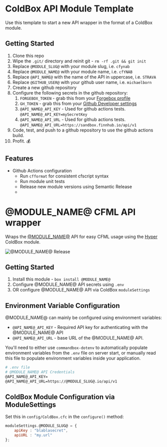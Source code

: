# ColdBox API Module Template

Use this template to start a new API wrapper in the format of a ColdBox module.

## Getting Started

1. Clone this repo
2. Wipe the `.git/` directory and reinit git - `rm -rf .git && git init`
3. Replace `@MODULE_SLUG@` with your module slug, i.e. `cfynab`
4. Replace `@MODULE_NAME@` with your module name, i.e. `cfYNAB`
5. Replace `@API_NAME@` with the name of the API in uppercase, i.e. `STRAVA`
6. Replace `@GITHUB_USER@` with your github user name, i.e. `michaelborn`
7. Create a new github repository
8. Configure the following secrets in the github repository:
   1. `FORGEBOX_TOKEN` - grab this from your [Forgebox profile](https://www.forgebox.io/profile#apitoken)
   2. `GH_TOKEN` - grab this from your [Github Developer settings](https://github.com/settings/tokens)
   3. `@API_NAME@_API_KEY` - Used for github actions tests. `@API_NAME@_API_KEY=mySecretKey`
   4. `@API_NAME@_API_URL` - Used for github actions tests. `@API_NAME@_API_URL=https://sandbox.finnhub.io/api/v1`
9. Code, test, and push to a github repository to use the github actions build.
10. Profit. 💰

## Features

* Github Actions configuration
  * Run `cfformat` for consistent cfscript syntax
  * Run module unit tests
  * Release new module versions using Semantic Release
  * 

# @MODULE_NAME@ CFML API wrapper

Wraps the [@MODULE_NAME@](https://@MODULE_SLUG@.io) API for easy CFML usage using the [Hyper](https://github.com/elpete/hyper) ColdBox module.

![@MODULE_NAME@ Release](https://github.com/@GITHUB_USER@/@MODULE_SLUG@/actions/workflows/release.yml/badge.svg?branch=main)

## Getting Started

1. Install this module - `box install @MODULE_NAME@`
2. Configure @MODULE_NAME@ API secrets using `.env`
3. OR configure @MODULE_NAME@ API via ColdBox `moduleSettings`

## Environment Variable Configuration

@MODULE_NAME@ can mainly be configured using environment variables:

* `@API_NAME@_API_KEY` - Required API key for authenticating with the @MODULE_NAME@ API
* `@API_NAME@_API_URL` - base URL of the @MODULE_NAME@ API.

You'll need to either use `commandbox-dotenv` to automatically populate environment variables from the `.env` file on server start, or manually read this file to populate environment variables inside your application.

```bash
# .env file
# @MODULE_NAME@ API Credentials
@API_NAME@_API_KEY=
@API_NAME@_API_URL=https://@MODULE_SLUG@.io/api/v1
```

## ColdBox Module Configuration via ModuleSettings

Set this in `config/ColdBox.cfc` in the `configure()` method:

```js
moduleSettings.@MODULE_SLUG@ = {
    apiKey : "blablasecret",
    apiURL : "my.url"
};
```